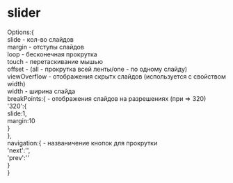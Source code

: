 # slider 

Options:{  
  slide - кол-во слайдов  
  margin - отступы слайдов  
  loop - бесконечная прокрутка  
  touch - перетаскивание мышью  
  offset - (all - прокрутка всей ленты/one - по одному слайду) 
  viewOverflow - отображения скрытх слайдов (используется с свойством width)  
  width - ширина слайда  
  breakPoints:{ - отображения слайдов на разрешениях (при => 320)  
   '320':{  
      slide:1,  
      margin:10  
   }  
  },  
  navigation:{ - названичение кнопок для прокрутки  
    'next':'',  
    'prev':''  
  }  
}  
